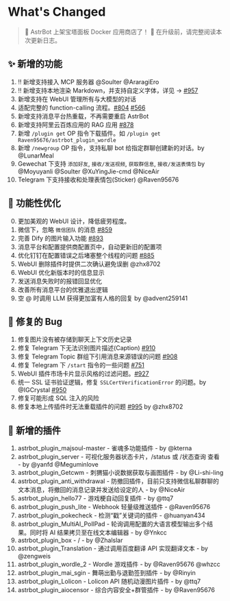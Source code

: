 # What's Changed

> 📢 AstrBot 上架宝塔面板 Docker 应用商店了！
> 📢 在升级前，请完整阅读本次更新日志。

## ✨ 新增的功能

1. ‼️ 新增支持接入 MCP 服务器 @Soulter @AraragiEro
1. ‼️ 新增支持本地渲染 Markdown，并支持自定义字体，详见 -> [#957](https://github.com/AstrBotDevs/AstrBot/issues/957#issuecomment-2749981802)
2. 新增支持在 WebUI 管理所有与大模型的对话
3. 适配完整的 function-calling 流程。[#804](https://github.com/AstrBotDevs/AstrBot/issues/804) [#566](https://github.com/AstrBotDevs/AstrBot/issues/566)
4. 新增支持消息平台热重载，不再需要重启 AstrBot
5. 新增支持阿里云百炼应用的 RAG 应用 [#878](https://github.com/AstrBotDevs/AstrBot/issues/878)
6. 新增 `/plugin get` OP 指令下载插件。如 `/plugin get Raven95676/astrbot_plugin_wordle`
7. 新增 `/newgroup` OP 指令，支持私聊 bot 给指定群聊创建新的对话。by @LunarMeal
8. Gewechat 下支持 `添加好友`, `接收/发送视频`, `获取群信息`, `接收/发送表情包` by @Moyuyanli @Soulter @XuYingJie-cmd @NiceAir
9. Telegram 下支持接收和处理表情包(Sticker) @Raven95676


## 🎈 功能性优化

0. 更加美观的 WebUI 设计，降低疲劳程度。
1. 微信下，忽略 `微信团队` 的消息 [#859](https://github.com/AstrBotDevs/AstrBot/issues/859)
2. 完善 Dify 的图片输入功能 [#893](https://github.com/AstrBotDevs/AstrBot/issues/893)
3. 消息平台和配置提供商配置页中，自动更新旧的配置项
4. 优化钉钉在配置错误之后堵塞整个线程的问题 [#885](https://github.com/AstrBotDevs/AstrBot/issues/885)
5. WebUI 删除插件时提供二次确认避免误删 @zhx8702
6. WebUI 优化新版本时的信息显示
7. 发送消息失败时的报错回显优化
8. 改善所有消息平台的优雅退出逻辑
9. 空 @ 时调用 LLM 获得更加富有人格的回复 by @advent259141

## 🐛 修复的 Bug

1. 修复图片没有被存储到聊天上下文历史记录
2. 修复 Telegram 下无法识别图片描述(Caption) [#910](https://github.com/AstrBotDevs/AstrBot/issues/910)
3. 修复 Telegram Topic 群组下引用消息来源错误的问题 [#908](https://github.com/AstrBotDevs/AstrBot/issues/908)
4. 修复 Telegram 下 `/start` 指令的一些问题 [#751](https://github.com/AstrBotDevs/AstrBot/issues/751)
5. WebUI 插件市场卡片显示风格的过滤问题。[#927](https://github.com/AstrBotDevs/AstrBot/issues/927)
6. 统一 SSL 证书验证逻辑，修复 `SSLCertVerificationError` 的问题。by @IGCrystal [#950](https://github.com/AstrBotDevs/AstrBot/issues/950)
7. 修复可能形成 SQL 注入的风险
8. 修复本地上传插件时无法重载插件的问题 [#995](https://github.com/AstrBotDevs/AstrBot/issues/995) by @zhx8702

## 🧩 新增的插件

1. astrbot_plugin_majsoul-master - 雀魂多功能插件 - by @kterna
2. astrbot_plugin_server - 可视化服务器状态卡片，/status 或 /状态查询 查看 - by @yanfd @Meguminlove
3. astrbot_plugin_Getcwm - 刺猬猫小说数据获取与画图插件 - by @Li-shi-ling
4. astrbot_plugin_anti_withdrawal - 防撤回插件，目前只支持微信私聊群聊的文本消息，将撤回的消息记录并发送给设定的人 - by @NiceAir
5. astrbot_plugin_hello77 -  游戏梗自动回复插件 - by @ttq7
6. astrbot_plugin_push_lite - Webhook 轻量级推送插件 - @Raven95676
7. astrbot_plugin_pokecheck - 检测“戳”关键词的插件 - @huanyan434
8. astrbot_plugin_MultiAI_PollPad - 轮询调用配置的大语言模型输出多个结果。同时将 AI 结果拷贝至在线文本编辑器 - by @Ynkcc
9. astrbot_plugin_box - / - by @Zhalslar
10. astrbot_plugin_Translation - 通过调用百度翻译 API 实现翻译文本 - by @zengweis
11. astrbot_plugin_wordle_2 - Wordle 游戏插件 - by @Raven95676 @whzcc
12. astrbot_plugin_mai_sgin - 舞萌出勤与退勤签到插件 - by @Rinyin
13. astrbot_plugin_Lolicon - Lolicon API 随机动漫图片插件 - by @ttq7
14. astrbot_plugin_aiocensor - 综合内容安全+群管插件 - by @Raven95676